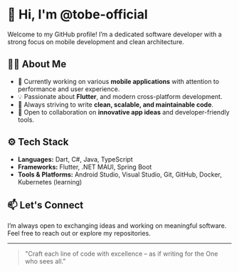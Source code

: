 # 👋 Hi, I'm @tobe-official

Welcome to my GitHub profile! I’m a dedicated software developer with a strong focus on mobile development and clean architecture.

## 👨‍💻 About Me
- 🔭 Currently working on various **mobile applications** with attention to performance and user experience.
- 💡 Passionate about **Flutter**, and modern cross-platform development.
- 🎯 Always striving to write **clean, scalable, and maintainable code**.
- 🤝 Open to collaboration on **innovative app ideas** and developer-friendly tools.

## ⚙️ Tech Stack
- **Languages:** Dart, C#, Java, TypeScript  
- **Frameworks:** Flutter, .NET MAUI, Spring Boot  
- **Tools & Platforms:** Android Studio, Visual Studio, Git, GitHub, Docker, Kubernetes (learning)  

## 📫 Let's Connect
I’m always open to exchanging ideas and working on meaningful software. Feel free to reach out or explore my repositories.

---

> "Craft each line of code with excellence – as if writing for the One who sees all."
